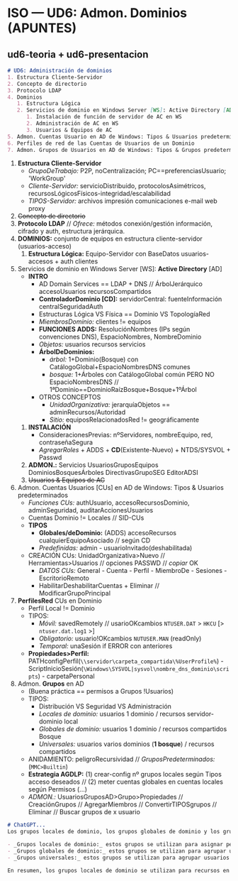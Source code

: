 # ISO — UD6: Admon. Dominios (APUNTES)

## ud6-teoria + ud6-presentacion

```markdown
# UD6: Administración de dominios
1. Estructura Cliente-Servidor
2. Concepto de directorio
3. Protocolo LDAP
4. Dominios
   1. Estructura Lógica
   2. Servicios de dominio en Windows Server [WS]: Active Directory [AD]
      1. Instalación de función de servidor de AC en WS
      2. Administración de AC en WS
      3. Usuarios & Equipos de AC
5. Admon. Cuentas Usuario en AD de Windows: Tipos & Usuarios predeterminados
6. Perfiles de red de las Cuentas de Usuarios de un Dominio
7. Admon. Grupos de Usuarios en AD de Windows: Tipos & Grupos predeterminados
```

1. **Estructura Cliente-Servidor**
    - *GrupoDeTrabajo:* P2P, noCentralización; PC==preferenciasUsuario; 'WorkGroup'
    - *Cliente-Servidor:* servicioDistribuido, protocolosAsimétricos, recursosLógicosFísicos-integridad/escalabilidad
    - *TIPOS-Servidor:* archivos impresión comunicaciones e-mail web proxy
2. ~~Concepto de directorio~~
3. **Protocolo LDAP** //  *Ofrece:* métodos conexión/gestión información, cifrado y auth, estructura jerárquica.
4. **DOMINIOS:** conjunto de equipos en estructura cliente-servidor (usuarios-acceso)
   1. **Estructura Lógica:** Equipo-Servidor con BaseDatos usuarios-accesos + auth clientes
5. Servicios de dominio en Windows Server [WS]: **Active Directory** [AD]
    - **INTRO**
      - AD Domain Services == LDAP + DNS // ÁrbolJerárquico accesoUsuarios recursosCompartidos
      - **ControladorDominio [CD]:** servidorCentral: fuenteInformación centralSeguridadAuth
      - Estructuras Lógica VS Física == Dominio VS TopologíaRed
      - *MiembrosDominio:* clientes != equipos
      - **FUNCIONES ADDS:** ResoluciónNombres (IPs según convenciones DNS), EspacioNombres, NombreDominio
      - *Objetos:* usuarios recursos servicios <!--según CLASES-->
      - **ÁrbolDeDominios:**
        - *árbol:* 1+Dominio(Bosque) con CatálogoGlobal+EspacioNombresDNS comunes
        - *bosque:* 1+Árboles con CatálogoGlobal común PERO NO EspacioNombresDNS // 1ªDominio==DominioRaízBosque+Bosque+1ºÁrbol
      - OTROS CONCEPTOS
        - *UnidadOrganizativa:* jerarquíaObjetos == adminRecursos/Autoridad
        - *Sitio:* equiposRelacionadosRed != geográficamente
      <!-- - Planificación-Requisitos: WindowsServer=GUI+CLI;  -->
   1. **INSTALACIÓN**
       - ConsideracionesPrevias: nºServidores, nombreEquipo, red, contraseñaSegura
       - *AgregarRoles* + ADDS + **CD**(Existente-Nuevo) + NTDS/SYSVOL + Passwd
   2. **ADMON.:** Servicios UsuariosGruposEquipos DominiosBosquesÁrboles DirectivasGrupoSEG EditorADSI
   3. ~~Usuarios & Equipos de AC~~
6. Admon. Cuentas Usuarios [CUs] en AD de Windows: Tipos & Usuarios predeterminados
    - *Funciones CUs:* authUsuario, accesoRecursosDominio, adminSeguridad, auditarAccionesUsuarios
    - Cuentas Dominio != Locales // SID-CUs
    - **TIPOS**
      - **Globales/deDominio:** (ADDS) accesoRecursos cualquierEquipoAsociado // según CD
      - *Predefinidas:* admin - usuarioInvitado(deshabilitada)
    - CREACIÓN CUs: UnidadOrganizativa>Nuevo // Herramientas>Usuarios // opciones PASSWD // *copiar* OK
      - *DATOS CUs:* General - Cuenta - Perfil - MiembroDe - Sesiones - EscritorioRemoto
      - HabilitarDeshabilitarCuentas + Eliminar // ModificarGrupoPrincipal
7. **PerfilesRed** CUs en Dominio
    - Perfil Local != Dominio
    - TIPOS:
      - *Móvil:* savedRemotely // usarioOKcambios `NTUSER.DAT` > `HKCU` [> `ntuser.dat.log1` >]
      - *Obligatorio:* usuario!OKcambios `NUTUSER.MAN` (readOnly)
      - *Temporal:* unaSesión if ERROR con anteriores
    - **Propiedades>Perfil:** PATHconfigPerfil(`\\servidor\carpeta_compartida\%UserProfile%`) - ScriptInicioSesión(`\Windows\SYSVOL|sysvol\nombre_dns_dominio\scripts`) - carpetaPersonal
8. Admon. **Grupos** en AD
    - (Buena práctica == permisos a Grupos !Usuarios)
    - TIPOS: <!--ChatGPT-->
      - Distribución VS Seguridad VS Administración
      - *Locales de dominio:* usuarios 1 dominio / recursos servidor-dominio local
      - *Globales de dominio:* usuarios 1 dominio / recursos compartidos Bosque
      - *Universales:* usuarios varios dominios (**1 bosque**) / recursos compartidos
    - ANIDAMIENTO: peligroRecursividad //  *GruposPredeterminados:* (`MMC>Builtin`)
    - **Estrategia AGDLP:** (1) crear-config nº grupos locales según Tipos acceso deseados // (2) meter cuentas globales en cuentas locales según Permisos (...)
    - *ADMON.:* UsuariosGruposAD>Grupo>Propiedades // CreaciónGrupos // AgregarMiembros // ConvertirTIPOSgrupos // Eliminar // Buscar grupos de x usuario

```markdown
# ChatGPT...
Los grupos locales de dominio, los grupos globales de dominio y los grupos universales son diferentes tipos de grupos que se pueden utilizar en Active Directory para administrar el acceso a recursos y delegar tareas administrativas. A continuación, se describen sus diferencias:

- _Grupos locales de dominio:_ estos grupos se utilizan para asignar permisos y derechos de acceso a recursos en un servidor local. Estos grupos sólo son visibles en el dominio local y no se pueden utilizar en otros dominios o bosques. Los usuarios y grupos de seguridad de otros dominios no pueden ser miembros de los grupos locales de dominio.
- _Grupos globales de dominio:_ estos grupos se utilizan para agrupar usuarios que necesitan los mismos permisos y derechos de acceso a los recursos en un solo dominio. Estos grupos se pueden utilizar en todos los servidores y recursos del dominio. Los grupos globales de dominio también pueden contener otros grupos globales de dominio y grupos de usuarios locales. Además, los grupos globales de dominio se pueden utilizar para delegar tareas administrativas a otros usuarios en el dominio.
- _Grupos universales:_ estos grupos se utilizan para agrupar usuarios de múltiples dominios en un bosque. Estos grupos se pueden utilizar en todos los dominios y bosques del bosque. Los grupos universales también se pueden utilizar para asignar permisos y derechos de acceso a recursos en cualquier dominio del bosque. Sin embargo, debido a que los grupos universales se replican a través de todo el bosque, su uso excesivo puede causar un aumento en el tráfico de replicación, lo que puede afectar el rendimiento de Active Directory.

En resumen, los grupos locales de dominio se utilizan para recursos en un servidor local, los grupos globales de dominio se utilizan para recursos en un solo dominio, y los grupos universales se utilizan para recursos en múltiples dominios de un bosque. Cada tipo de grupo tiene sus ventajas y limitaciones, y es importante seleccionar el tipo de grupo adecuado para la tarea que se quiere realizar.
```